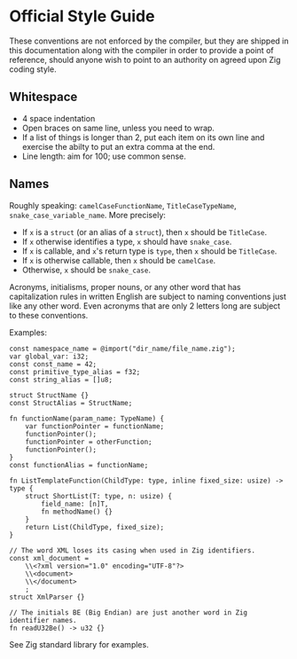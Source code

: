 # Official Style Guide

These conventions are not enforced by the compiler, but they are shipped in
this documentation along with the compiler in order to provide a point of
reference, should anyone wish to point to an authority on agreed upon Zig
coding style.

## Whitespace

 * 4 space indentation
 * Open braces on same line, unless you need to wrap.
 * If a list of things is longer than 2, put each item on its own line and
   exercise the abilty to put an extra comma at the end.
 * Line length: aim for 100; use common sense.

## Names

Roughly speaking: `camelCaseFunctionName`, `TitleCaseTypeName`,
`snake_case_variable_name`. More precisely:

 * If `x` is a `struct` (or an alias of a `struct`), then `x` should be `TitleCase`.
 * If `x` otherwise identifies a type, `x` should have `snake_case`.
 * If `x` is callable, and `x`'s return type is `type`, then `x` should be `TitleCase`.
 * If `x` is otherwise callable, then `x` should be `camelCase`.
 * Otherwise, `x` should be `snake_case`.

Acronyms, initialisms, proper nouns, or any other word that has capitalization
rules in written English are subject to naming conventions just like any other
word. Even acronyms that are only 2 letters long are subject to these
conventions.

Examples:

```zig
const namespace_name = @import("dir_name/file_name.zig");
var global_var: i32;
const const_name = 42;
const primitive_type_alias = f32;
const string_alias = []u8;

struct StructName {}
const StructAlias = StructName;

fn functionName(param_name: TypeName) {
    var functionPointer = functionName;
    functionPointer();
    functionPointer = otherFunction;
    functionPointer();
}
const functionAlias = functionName;

fn ListTemplateFunction(ChildType: type, inline fixed_size: usize) -> type {
    struct ShortList(T: type, n: usize) {
        field_name: [n]T,
        fn methodName() {}
    }
    return List(ChildType, fixed_size);
}

// The word XML loses its casing when used in Zig identifiers.
const xml_document =
    \\<?xml version="1.0" encoding="UTF-8"?>
    \\<document>
    \\</document>
    ;
struct XmlParser {}

// The initials BE (Big Endian) are just another word in Zig identifier names.
fn readU32Be() -> u32 {}
```

See Zig standard library for examples.
